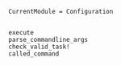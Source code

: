 ```@meta
CurrentModule = Configuration
```

```@contents
```

```@docs
execute
parse_commandline_args
check_valid_task!
called_command
```
